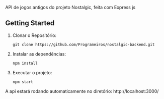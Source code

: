 API de jogos antigos do projeto Nostalgic, feita com Express js

## Getting Started

1.  Clonar o Repositório:

        git clone https://github.com/Programeiros/nostalgic-backend.git

2.  Instalar as dependências:

        npm install

3.  Executar o projeto:

        npm start

A api estará rodando automaticamente no diretório: http://localhost:3000/
